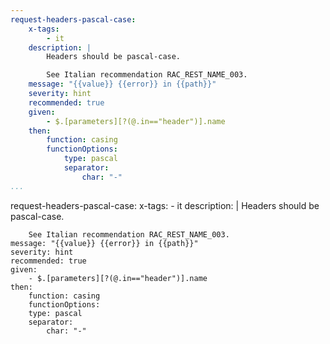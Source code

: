 ```yaml
---
request-headers-pascal-case:
    x-tags:
        - it
    description: |
        Headers should be pascal-case.

        See Italian recommendation RAC_REST_NAME_003.
    message: "{{value}} {{error}} in {{path}}"
    severity: hint
    recommended: true
    given:
        - $.[parameters][?(@.in=="header")].name
    then:
        function: casing
        functionOptions:
            type: pascal
            separator:
                char: "-"
...
```

request-headers-pascal-case:
    x-tags:
        - it
    description: |
        Headers should be pascal-case.

        See Italian recommendation RAC_REST_NAME_003.
    message: "{{value}} {{error}} in {{path}}"
    severity: hint
    recommended: true
    given:
        - $.[parameters][?(@.in=="header")].name
    then:
        function: casing
        functionOptions:
        type: pascal
        separator:
            char: "-" 